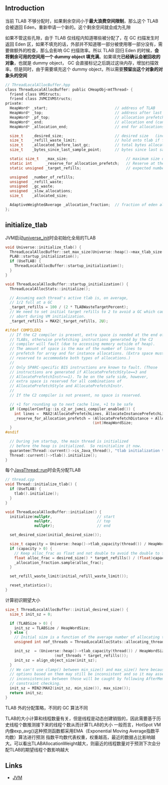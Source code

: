 ## Introduction





当前 TLAB 不够分配时，如果剩余空间小于**最大浪费空间限制**，那么这个 TLAB 会被退回 Eden，重新申请一个新的。这个剩余空间就会成为孔隙

如果不管这些孔隙，由于 TLAB 仅线程内知道哪些被分配了，在 GC 扫描发生时返回 Eden 区，如果不填充的话，外部并不知道哪一部分被使用哪一部分没有，需要做额外的检查，那么会影响 GC 扫描效率。所以 TLAB 回归 Eden 的时候，**会将剩余可用的空间用一个 dummy object 填充满**。如果填充**已经确认会被回收的对象**，也就是 dummy object， GC 会直接标记之后跳过这块内存，增加扫描效率。但是同时，由于需要填充这个 dummy object，所以需要**预留出这个对象的对象头的空间**


```c
// ThreadLocalAllocBuffer.hpp
class ThreadLocalAllocBuffer: public CHeapObj<mtThread> {
  friend class VMStructs;
  friend class JVMCIVMStructs;
private:
  HeapWord* _start;                              // address of TLAB
  HeapWord* _top;                                // address after last allocation
  HeapWord* _pf_top;                             // allocation prefetch watermark
  HeapWord* _end;                                // allocation end (can be the sampling end point or _allocation_end)
  HeapWord* _allocation_end;                     // end for allocations (actual TLAB end, excluding alignment_reserve)

  size_t    _desired_size;                       // desired size   (including alignment_reserve)
  size_t    _refill_waste_limit;                 // hold onto tlab if free() is larger than this
  size_t    _allocated_before_last_gc;           // total bytes allocated up until the last gc
  size_t    _bytes_since_last_sample_point;      // bytes since last sample point.

  static size_t   _max_size;                          // maximum size of any TLAB
  static int      _reserve_for_allocation_prefetch;   // Reserve at the end of the TLAB
  static unsigned _target_refills;                    // expected number of refills between GCs

  unsigned  _number_of_refills;
  unsigned  _refill_waste;
  unsigned  _gc_waste;
  unsigned  _slow_allocations;
  size_t    _allocated_size;

  AdaptiveWeightedAverage _allocation_fraction;  // fraction of eden allocated in tlabs
};
```

## initialize_tlab
JVM启动[universe_init](/docs/CS/Java/JDK/JVM/start.md?id=universe_init)时会初始化全局的TLAB

```c
void Universe::initialize_tlab() {
  ThreadLocalAllocBuffer::set_max_size(Universe::heap()->max_tlab_size());
  PLAB::startup_initialization();
  if (UseTLAB) {
    ThreadLocalAllocBuffer::startup_initialization();
  }
}
```

```c
void ThreadLocalAllocBuffer::startup_initialization() {
  ThreadLocalAllocStats::initialize();

  // Assuming each thread's active tlab is, on average,
  // 1/2 full at a GC
  _target_refills = 100 / (2 * TLABWasteTargetPercent);
  // We need to set initial target refills to 2 to avoid a GC which causes VM
  // abort during VM initialization.
  _target_refills = MAX2(_target_refills, 2U);

#ifdef COMPILER2
  // If the C2 compiler is present, extra space is needed at the end of
  // TLABs, otherwise prefetching instructions generated by the C2
  // compiler will fault (due to accessing memory outside of heap).
  // The amount of space is the max of the number of lines to
  // prefetch for array and for instance allocations. (Extra space must be
  // reserved to accommodate both types of allocations.)
  //
  // Only SPARC-specific BIS instructions are known to fault. (Those
  // instructions are generated if AllocatePrefetchStyle==3 and
  // AllocatePrefetchInstr==1). To be on the safe side, however,
  // extra space is reserved for all combinations of
  // AllocatePrefetchStyle and AllocatePrefetchInstr.
  //
  // If the C2 compiler is not present, no space is reserved.

  // +1 for rounding up to next cache line, +1 to be safe
  if (CompilerConfig::is_c2_or_jvmci_compiler_enabled()) {
    int lines =  MAX2(AllocatePrefetchLines, AllocateInstancePrefetchLines) + 2;
    _reserve_for_allocation_prefetch = (AllocatePrefetchDistance + AllocatePrefetchStepSize * lines) /
                                       (int)HeapWordSize;
  }
#endif

  // During jvm startup, the main thread is initialized
  // before the heap is initialized.  So reinitialize it now.
  guarantee(Thread::current()->is_Java_thread(), "tlab initialization thread not Java thread");
  Thread::current()->tlab().initialize();
}
```
每个[JavaThread::run](/docs/CS/Java/JDK/Concurrency/Thread.md?id=JavaThreadrun)时会先分配TLAB

```c
// thread.cpp
void Thread::initialize_tlab() {
  if (UseTLAB) {
    tlab().initialize();
  }
}
```

```c
void ThreadLocalAllocBuffer::initialize() {
  initialize(nullptr,                    // start
             nullptr,                    // top
             nullptr);                   // end

  set_desired_size(initial_desired_size());

  size_t capacity = Universe::heap()->tlab_capacity(thread()) / HeapWordSize;
  if (capacity > 0) {
    // Keep alloc_frac as float and not double to avoid the double to float conversion
    float alloc_frac = desired_size() * target_refills() / (float)capacity;
    _allocation_fraction.sample(alloc_frac);
  }

  set_refill_waste_limit(initial_refill_waste_limit());

  reset_statistics();
}
```
计算初识期望大小
```c
size_t ThreadLocalAllocBuffer::initial_desired_size() {
  size_t init_sz = 0;

  if (TLABSize > 0) {
    init_sz = TLABSize / HeapWordSize;
  } else {
    // Initial size is a function of the average number of allocating threads.
    unsigned int nof_threads = ThreadLocalAllocStats::allocating_threads_avg();

    init_sz  = (Universe::heap()->tlab_capacity(thread()) / HeapWordSize) /
                      (nof_threads * target_refills());
    init_sz = align_object_size(init_sz);
  }
  // We can't use clamp() between min_size() and max_size() here because some
  // options based on them may still be inconsistent and so it may assert;
  // inconsistencies between those will be caught by following AfterMemoryInit
  // constraint checking.
  init_sz = MIN2(MAX2(init_sz, min_size()), max_size());
  return init_sz;
}
```


TLAB 外的分配策略，不同的 GC 算法不同


TLAB的大小计算和线程数量有关，但是线程是动态创建销毁的，因此需要基于历史线程个数推测接下来的线程个数从而计算TLAB的大小
一般而言，HotSpot VM内像exp_avg()这种预测函数都采用EMA（Exponential Moving Average指数平均数）算法进行预测
指数平均数代表权重，权重越高，最近的数据占比影响越大。可以看出TLABAllocationWeight越大，则最近的线程数量对于预测下次会分配TLAB的期望线程个数影响越大


## Links

- [JVM](/docs/CS/Java/JDK/JVM/JVM.md)